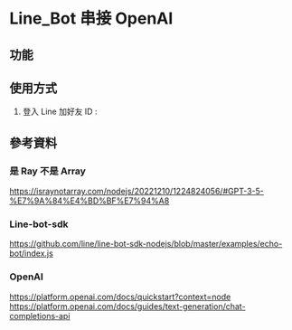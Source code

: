 # Line_Bot 串接 OpenAI

## 功能

## 使用方式
1. 登入 Line 加好友 ID :


## 參考資料

### 是 Ray 不是 Array
https://israynotarray.com/nodejs/20221210/1224824056/#GPT-3-5-%E7%9A%84%E4%BD%BF%E7%94%A8

### Line-bot-sdk
https://github.com/line/line-bot-sdk-nodejs/blob/master/examples/echo-bot/index.js

### OpenAI
https://platform.openai.com/docs/quickstart?context=node
https://platform.openai.com/docs/guides/text-generation/chat-completions-api


